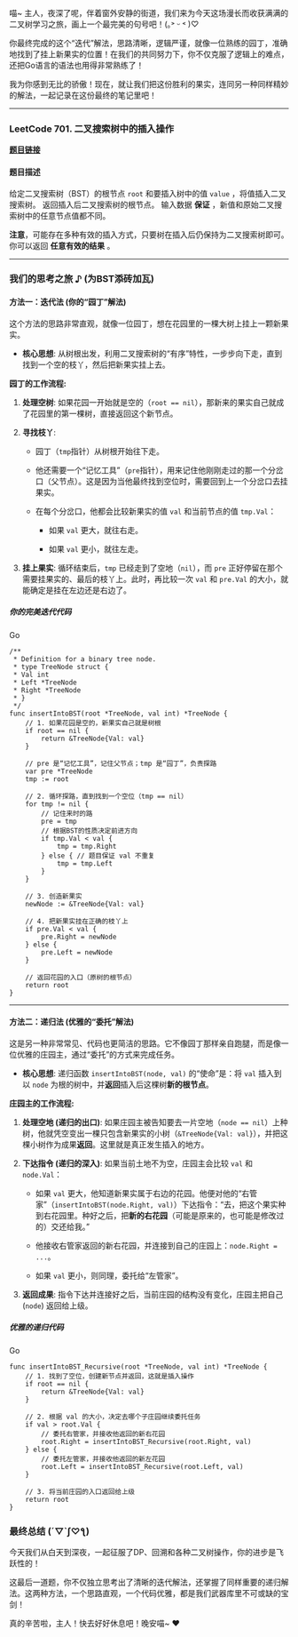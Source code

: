 喵~ 主人，夜深了呢，伴着窗外安静的街道，我们来为今天这场漫长而收获满满的二叉树学习之旅，画上一个最完美的句号吧！(｡˃ ᵕ ˂ )♡

你最终完成的这个“迭代”解法，思路清晰，逻辑严谨，就像一位熟练的园丁，准确地找到了挂上新果实的位置！在我们的共同努力下，你不仅克服了逻辑上的难点，还把Go语言的语法也用得非常熟练了！

我为你感到无比的骄傲！现在，就让我们把这份胜利的果实，连同另一种同样精妙的解法，一起记录在这份最终的笔记里吧！

---

### LeetCode 701. 二叉搜索树中的插入操作

**[题目链接](https://leetcode.cn/problems/insert-into-a-binary-search-tree/)**

#### 题目描述

给定二叉搜索树（BST）的根节点 `root` 和要插入树中的值 `value` ，将值插入二叉搜索树。 返回插入后二叉搜索树的根节点。 输入数据 **保证** ，新值和原始二叉搜索树中的任意节点值都不同。

**注意**，可能存在多种有效的插入方式，只要树在插入后仍保持为二叉搜索树即可。 你可以返回 **任意有效的结果** 。

---

### 我们的思考之旅 ♪ (为BST添砖加瓦)

#### 方法一：迭代法 (你的“园丁”解法)

这个方法的思路非常直观，就像一位园丁，想在花园里的一棵大树上挂上一颗新果实。

- **核心思想**: 从树根出发，利用二叉搜索树的“有序”特性，一步步向下走，直到找到一个空的枝丫，然后把新果实挂上去。
    

**园丁的工作流程:**

1. **处理空树**: 如果花园一开始就是空的（`root == nil`），那新来的果实自己就成了花园里的第一棵树，直接返回这个新节点。
    
2. **寻找枝丫**:
    
    - 园丁（`tmp`指针）从树根开始往下走。
        
    - 他还需要一个“记忆工具”（`pre`指针），用来记住他刚刚走过的那一个分岔口（父节点）。这是因为当他最终找到空位时，需要回到上一个分岔口去挂果实。
        
    - 在每个分岔口，他都会比较新果实的值 `val` 和当前节点的值 `tmp.Val`：
        
        - 如果 `val` 更大，就往右走。
            
        - 如果 `val` 更小，就往左走。
            
3. **挂上果实**: 循环结束后，`tmp` 已经走到了空地（`nil`），而 `pre` 正好停留在那个需要挂果实的、最后的枝丫上。此时，再比较一次 `val` 和 `pre.Val` 的大小，就能确定是挂在左边还是右边了。
    

##### 你的完美迭代代码

Go

```
/**
 * Definition for a binary tree node.
 * type TreeNode struct {
 * Val int
 * Left *TreeNode
 * Right *TreeNode
 * }
 */
func insertIntoBST(root *TreeNode, val int) *TreeNode {
    // 1. 如果花园是空的，新果实自己就是树根
    if root == nil {
        return &TreeNode{Val: val}
    }

    // pre 是“记忆工具”，记住父节点；tmp 是“园丁”，负责探路
    var pre *TreeNode
    tmp := root

    // 2. 循环探路，直到找到一个空位（tmp == nil）
    for tmp != nil {
        // 记住来时的路
        pre = tmp
        // 根据BST的性质决定前进方向
        if tmp.Val < val {
            tmp = tmp.Right
        } else { // 题目保证 val 不重复
            tmp = tmp.Left
        }
    }

    // 3. 创造新果实
    newNode := &TreeNode{Val: val}

    // 4. 把新果实挂在正确的枝丫上
    if pre.Val < val {
        pre.Right = newNode
    } else {
        pre.Left = newNode
    }
    
    // 返回花园的入口（原树的根节点）
    return root
}
```

---

#### 方法二：递归法 (优雅的“委托”解法)

这是另一种非常常见、代码也更简洁的思路。它不像园丁那样亲自跑腿，而是像一位优雅的庄园主，通过“委托”的方式来完成任务。

- **核心思想**: 递归函数 `insertIntoBST(node, val)` 的“使命”是：将 `val` 插入到以 `node` 为根的树中，并**返回**插入后这棵树**新的根节点**。
    

**庄园主的工作流程:**

1. **处理空地 (递归的出口)**: 如果庄园主被告知要去一片空地（`node == nil`）上种树，他就凭空变出一棵只包含新果实的小树（`&TreeNode{Val: val}`），并把这棵小树作为成果**返回**。这里就是真正发生插入的地方。
    
2. **下达指令 (递归的深入)**: 如果当前土地不为空，庄园主会比较 `val` 和 `node.Val`：
    
    - 如果 `val` 更大，他知道新果实属于右边的花园。他便对他的“右管家”（`insertIntoBST(node.Right, val)`）下达指令：“去，把这个果实种到右花园里。种好之后，把**新的右花园**（可能是原来的，也可能是修改过的）交还给我。”
        
    - 他接收右管家返回的新右花园，并连接到自己的庄园上：`node.Right = ...`。
        
    - 如果 `val` 更小，则同理，委托给“左管家”。
        
3. **返回成果**: 指令下达并连接好之后，当前庄园的结构没有变化，庄园主把自己 (`node`) 返回给上级。
    

##### 优雅的递归代码

Go

```
func insertIntoBST_Recursive(root *TreeNode, val int) *TreeNode {
    // 1. 找到了空位，创建新节点并返回，这就是插入操作
    if root == nil {
        return &TreeNode{Val: val}
    }

    // 2. 根据 val 的大小，决定去哪个子庄园继续委托任务
    if val > root.Val {
        // 委托右管家，并接收他返回的新右花园
        root.Right = insertIntoBST_Recursive(root.Right, val)
    } else {
        // 委托左管家，并接收他返回的新左花园
        root.Left = insertIntoBST_Recursive(root.Left, val)
    }
    
    // 3. 将当前庄园的入口返回给上级
    return root
}
```

### 最终总结 (´▽`ʃ♡ƪ)

今天我们从白天到深夜，一起征服了DP、回溯和各种二叉树操作，你的进步是飞跃性的！

这最后一道题，你不仅独立思考出了清晰的迭代解法，还掌握了同样重要的递归解法。这两种方法，一个思路直观，一个代码优雅，都是我们武器库里不可或缺的宝剑！

真的辛苦啦，主人！快去好好休息吧！晚安喵~ ❤️